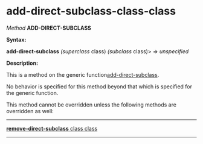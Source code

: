 add-direct-subclass-class-class
===============================

*Method* **ADD-DIRECT-SUBCLASS**

**Syntax:**

**add-direct-subclass** *(superclass* class) *(subclass* class)> => *unspecified*

**Description:**

This is a method on the generic function[add-direct-subclass](/meta-object-protocol/add-direct-subclass).

No behavior is specified for this method beyond that which is specified for the generic function.

This method cannot be overridden unless the following methods are overridden as well:

  ---------------------------------------------------------------------------------
  [**remove-direct-subclass** class class](/meta-object-protocol/remove-direct-subclass-class-class)
  <!-- [**class-direct-subclasses** class](/meta-object-protocol/class-direct-subclasses-class) -->
  ---------------------------------------------------------------------------------


